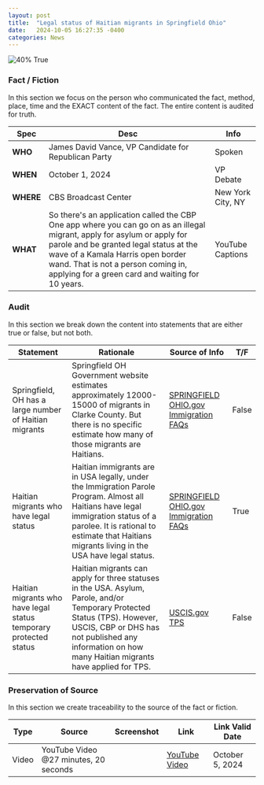 ```yaml
---
layout: post
title:  "Legal status of Haitian migrants in Springfield Ohio"
date:   2024-10-05 16:27:35 -0400
categories: News
---
```


![40% True](/assets/images/40.jpg)

### Fact / Fiction

In this section we focus on the person who communicated the fact, method, place, time and the EXACT content of the fact. The entire content is audited for truth.

| Spec | Desc | Info |
| ----------- | ----------- | ----------- |
| **WHO** | James David Vance, VP Candidate for Republican Party | Spoken |
| **WHEN** | October 1, 2024 | VP Debate |
| **WHERE** | CBS Broadcast Center | New York City, NY |
| **WHAT** | So there's an application called the CBP One app where you can go on as an illegal migrant, apply for asylum or apply for parole and be granted legal status at the wave of a Kamala Harris open border wand. That is not a person coming in, applying for a green card and waiting for 10 years. | YouTube Captions |

### Audit

In this section we break down the content into statements that are either true or false, but not both.

| Statement | Rationale | Source of Info | T/F |
| ----------- | ----------- | ----------- | ----------- |
| Springfield, OH has a large number of Haitian migrants | Springfield OH Government website estimates approximately 12000-15000 of migrants in Clarke County. But there is no specific estimate how many of those migrants are Haitians. | [SPRINGFIELD OHIO.gov Immigration FAQs](https://springfieldohio.gov/immigration-faqs/) | False |
| Haitian migrants who have legal status | Haitian immigrants are in USA legally, under the Immigration Parole Program. Almost all Haitians have legal immigration status of a parolee. It is rational to estimate that Haitians migrants living in the USA have legal status. | [SPRINGFIELD OHIO.gov Immigration FAQs](https://springfieldohio.gov/immigration-faqs/)  | True |
| Haitian migrants who have legal status temporary protected status | Haitian migrants can apply for three statuses in the USA. Asylum, Parole, and/or Temporary Protected Status (TPS). However, USCIS, CBP or DHS has not published any information on how many Haitian migrants have applied for TPS. | [USCIS.gov TPS](https://www.uscis.gov/humanitarian/temporary-protected-status) | False |

### Preservation of Source

In this section we create traceability to the source of the fact or fiction.

| Type | Source | Screenshot | Link | Link Valid Date |
| ----------- | ----------- | ----------- | ----------- | ----------- |
| Video | YouTube Video @27 minutes, 20 seconds | |  [YouTube Video](https://www.youtube.com/live/VAGZGQg31hs&t=1640) | October 5, 2024 |
